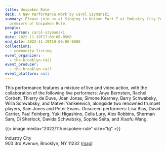 ```yaml
---
title: Unspoken Rule
deck: A New Performance Work by Carol Szymanski
summary: Please join us at Singing in Unison Part 7 at Industry City for the
  premiere of Unspoken Rule.
people:
  - person: carol-szymanski
date: 2022-11-19T17:00:00-0500
end_date: 2022-11-19T19:00:00-0500
collections:
  - community-listing
event_organizer:
  - the-brooklyn-rail
event_producer:
  - the-brooklyn-rail
event_platform: null
---
```

This performance features a mixture of live and video action, with the collaboration of the following live performers: Anya Bernstein, Rachel Corbett, Thierry de Duve, Joan Jonas, Simone Kearney, Barry Schwabsky, Willa Schwabsky, and Matvei Yankelevich, alongside two renowned trumpet players, Sam Jones and Peter Evans. Onscreen performers: Lisa Blas, David Carrier, Paul Feinberg, Yuki Higashino, Celia Lury, Alex Robbins, Sherman Sam, Di Sherlock, Davida Schwabsky, Sophie Seita, and Xiaofu Wang.

{{< image media="2022/11/unspoken-rule" size="lg" >}}

I﻿ndustry City\
9﻿00 3rd Avenue, Brooklyn, NY 11232 ([map](https://goo.gl/maps/uNTYTZh9BKYEnKLP6))